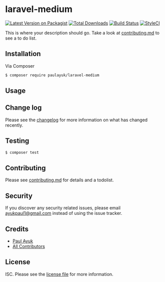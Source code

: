 # laravel-medium

[![Latest Version on Packagist][ico-version]][link-packagist]
[![Total Downloads][ico-downloads]][link-downloads]
[![Build Status][ico-travis]][link-travis]
[![StyleCI][ico-styleci]][link-styleci]

This is where your description should go. Take a look at [contributing.md](contributing.md) to see a to do list.

## Installation

Via Composer

``` bash
$ composer require paulayuk/laravel-medium
```

## Usage

## Change log

Please see the [changelog](changelog.md) for more information on what has changed recently.

## Testing

``` bash
$ composer test
```

## Contributing

Please see [contributing.md](contributing.md) for details and a todolist.

## Security

If you discover any security related issues, please email ayukpaul1@gmail.com instead of using the issue tracker.

## Credits

- [Paul Ayuk][link-author]
- [All Contributors][link-contributors]

## License

ISC. Please see the [license file](license.md) for more information.

[ico-version]: https://img.shields.io/packagist/v/paulayuk/laravel-medium.svg?style=flat-square
[ico-downloads]: https://img.shields.io/packagist/dt/paulayuk/laravel-medium.svg?style=flat-square
[ico-travis]: https://img.shields.io/travis/paulayuk/laravel-medium/master.svg?style=flat-square
[ico-styleci]: https://styleci.io/repos/12345678/shield

[link-packagist]: https://packagist.org/packages/paulayuk/laravel-medium
[link-downloads]: https://packagist.org/packages/paulayuk/laravel-medium
[link-travis]: https://travis-ci.org/paulayuk/laravel-medium
[link-styleci]: https://styleci.io/repos/12345678
[link-author]: https://github.com/paulayuk
[link-contributors]: ../../contributors]